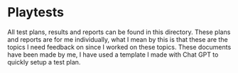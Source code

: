 # Playtests
All test plans, results and reports can be found in this directory. These plans and reports are for me individually, what I mean by this is that these are the topics I need feedback on since I worked on these topics. These documents have been made by me, I have used a template I made with Chat GPT to quickly setup a test plan. 
